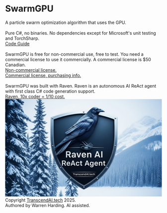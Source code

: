# SwarmGPU
A particle swarm optimization algorithm that uses the GPU.</br>
</br>
Pure C#, no binaries. No dependencies except for Microsoft's unit testing and TorchSharp.
</br>
[Code Guide](CodeGuide.md)</br>
</br>
SwarmGPU is free for non-commercial use, free to test. You need a commercial license to use it commercially. A commercial license is $50 Canadian.</br>
[Non-commercial license.](License.txt)</br>
[Commercial license, purchasing info.](https://transcendai.tech/paylanding.html)</br>
</br>
SwarmGPU was built with Raven. Raven is an autonomous AI ReAct agent with first class C# code generation support.</br>
[Raven, 10x coder = 1/10 cost.](https://transcendai.tech)</br>
![AI Image](RavenTextA.jpg)
</br>
Copyright [TranscendAI.tech](https://TranscendAI.tech) 2025.<br>
Authored by Warren Harding. AI assisted.</br>
